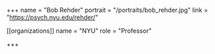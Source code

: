+++
name = "Bob Rehder"
portrait = "/portraits/bob_rehder.jpg"
link = "https://psych.nyu.edu/rehder/"

[[organizations]]
    name = "NYU"
    role = "Professor"

+++
